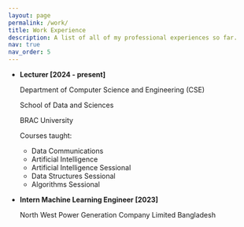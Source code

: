```yaml
---
layout: page
permalink: /work/
title: Work Experience
description: A list of all of my professional experiences so far.
nav: true
nav_order: 5
---
```


- **Lecturer \[2024 - present\]**

  Department of Computer Science and Engineering (CSE)  

  School of Data and Sciences 

  BRAC University

  Courses taught:
  - Data Communications
  - Artificial Intelligence
  - Artificial Intelligence Sessional
  - Data Structures Sessional
  - Algorithms Sessional



- **Intern Machine Learning Engineer \[2023\]**

  North West Power Generation Company Limited Bangladesh

